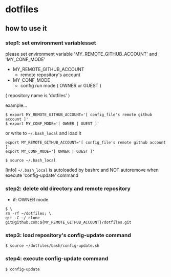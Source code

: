# dotfiles

## how to use it

### step1: set environment variablesset
please set environment variable 'MY_REMOTE_GITHUB_ACCOUNT' and 'MY_CONF_MODE'
- MY_REMOTE_GITHUB_ACCOUNT
  - remote repository's account
- MY_CONF_MODE
  - config run mode ( OWNER or GUEST )

( repository name is 'dotfiles' )

example...
```
$ export MY_REMOTE_GITHUB_ACCOUNT='[ config_file's remote github account ]'
$ export MY_CONF_MODE='[ OWNER | GUEST ]'
```
or write to `~/.bash_local` and load it
```
export MY_REMOTE_GITHUB_ACCOUNT='[ config_file's remote github account ]'
export MY_CONF_MODE='[ OWNER | GUEST ]'
```
```
$ source ~/.bash_local
```
\[info\] `~/.bash_local` is autoloaded by bashrc and NOT autoremove when execute 'config-update' command

### step2: delete old directory and remote repository

- if: OWNER mode
```
$ \
rm -rf ~/dotfiles; \
git -C ~/ clone git@github.com:${MY_REMOTE_GITHUB_ACCOUNT}/dotfiles.git
```

### step3: load repository's config-update command
```
$ source ~/dotfiles/bash/config-update.sh
```

### step4: execute config-update command
```
$ config-update
```
